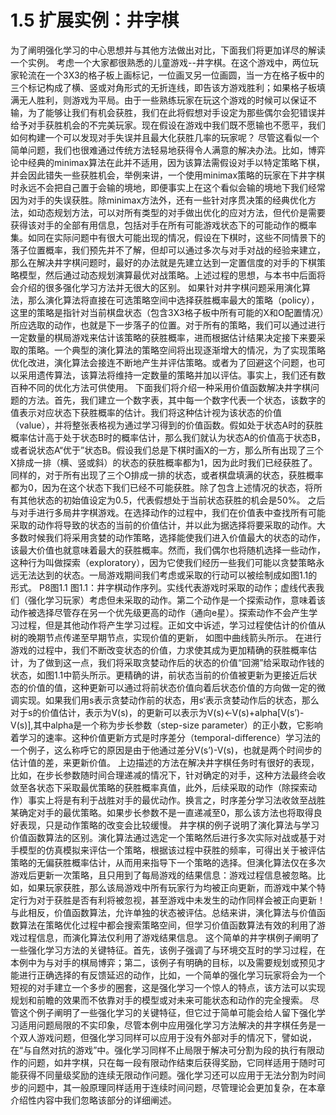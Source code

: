 # 1.5 扩展实例：井字棋
为了阐明强化学习的中心思想并与其他方法做出对比，下面我们将更加详尽的解读一个实例。
    考虑一个大家都很熟悉的儿童游戏--井字棋。在这个游戏中，两位玩家轮流在一个3X3的格子板上画标记，一位画叉另一位画圆，当一方在格子板中的三个标记构成了横、竖或对角形式的无折连线，即告该方游戏胜利；如果格子板填满无人胜利，则游戏为平局。由于一些熟练玩家在玩这个游戏的时候可以保证不输，为了能够让我们有机会获胜，我们在此将假想对手设定为那些偶尔会犯错误并给予对手获胜机会的不完美玩家。现在假设在游戏中我们既不愿输也不愿平，我们如何构建一个可以发现对手失误并且最大化获胜几率的玩家呢？
    尽管这看似一个简单问题，我们也很难通过传统方法轻易地获得令人满意的解决办法。比如，博弈论中经典的minimax算法在此并不适用，因为该算法需假设对手以特定策略下棋，并会因此错失一些获胜机会，举例来讲，一个使用minimax策略的玩家在下井字棋时永远不会把自己置于会输的境地，即便事实上在这个看似会输的境地下我们经常因为对手的失误获胜。除minimax方法外，还有一些针对序贯决策的经典优化方法，如动态规划方法，可以对所有类型的对手做出优化的应对方法，但代价是需要获得该对手的全部有用信息，包括对手在所有可能游戏状态下的可能动作的概率集。如同在实际问题中有很大可能出现的情况，假设在下棋时，这些不同情景下的落子位置概率，我们预先并不了解，但却可以通过多次与对手对战的经验来建立，那么在解决井字棋问题时，最好的办法就是先建立达到一定置信度的对手的下棋策略模型，然后通过动态规划演算最优对战策略。上述过程的思想，与本书中后面将会介绍的很多强化学习方法并无很大的区别。
    如果针对井字棋问题采用演化算法，那么演化算法将直接在可选策略空间中选择获胜概率最大的策略（policy），这里的策略是指针对当前棋盘状态（包含3X3格子板中所有可能的X和O配置情况）所应选取的动作，也就是下一步落子的位置。对于所有的策略，我们可以通过进行一定数量的棋局游戏来估计该策略的获胜概率，进而根据估计结果决定接下来要采取的策略。一个典型的演化算法的策略空间将出现逐渐增大的情况，为了实现策略优化改进，演化算法会接连不断地产生并评估策略。或者为了回避这个问题，也可以采用遗传算法，该算法将维持一定数量的策略并加以评估。事实上，我们还有数百种不同的优化方法可供使用。
下面我们将介绍一种采用价值函数解决井字棋问题的方法。首先，我们建立一个数字表，其中每一个数字代表一个状态，该数字的值表示对应状态下获胜概率的估计。我们将这种估计视为该状态的价值（value），并将整张表格视为通过学习得到的价值函数。假如处于状态A时的获胜概率估计高于处于状态B时的概率估计，那么我们就认为状态A的价值高于状态B，或者说状态A“优于”状态B。假设我们总是下棋时画X的一方，那么所有出现了三个X排成一排（横、竖或斜）的状态的获胜概率都为1，因为此时我们已经获胜了。同样的，对于所有出现了三个O排成一排的状态，或者棋盘填满的状态，获胜概率都为0，因为在这个状态下我们已经不可能获胜。除了包含上述情况的状态，将所有其他状态的初始值设定为0.5，代表假想处于当前状态获胜的机会是50%。
    之后与对手进行多局井字棋游戏。在选择动作的过程中，我们在价值表中查找所有可能采取的动作将导致的状态的当前的价值估计，并以此为据选择将要采取的动作。大多数时候我们将采用贪婪的动作策略，选择能使我们进入价值最大的状态的动作，该最大价值也就意味着最大的获胜概率。然而，我们偶尔也将随机选择一些动作，这种行为叫做探索（exploratory），因为它使我们经历一些我们可能以贪婪策略永远无法达到的状态。一局游戏期间我们考虑或采取的行动可以被绘制成如图1.1的形式。
P8图1.1
图1.1：井字棋动作序列。实线代表游戏时采取的动作；虚线代表我们（强化学习玩家）考虑但未采取的动作。第二个动作是一个探索动作，意味着该动作被选择尽管存在另一个优先级更高的动作（通向e星）。探索动作不会产生学习过程，但是其他动作将产生学习过程。正如文中诉述，学习过程使估计的价值从树的晚期节点传递至早期节点，实现价值的更新， 如图中曲线箭头所示。
    在进行游戏的过程中，我们不断改变状态的价值，力求使其成为更加精确的获胜概率估计，为了做到这一点，我们将采取贪婪动作后的状态的价值“回溯”给采取动作钱的状态，如图1.1中箭头所示。更精确的讲，前状态当前的价值被更新为更接近后状态的价值的值，这种更新可以通过将前状态价值向着后状态价值的方向做一定的微调实现。如果我们用s表示贪婪动作前的状态，用s‘表示贪婪动作后的状态，那么对于s的价值估计，表示为V(s)，的更新可以表示为V(s)←V(s)+alpha[V(s’)-V(s)],其中alpha是一个称为步长参数（step-size parameter）的正小数，它影响着学习的速率。这种价值更新方式是时序差分（temporal-difference）学习法的一个例子，这么称呼它的原因是由于他通过差分V(s’)-V(s)，也就是两个时间步的估计值的差，来更新价值。
    上边描述的方法在解决井字棋任务时有很好的表现，比如，在步长参数随时间合理递减的情况下，针对确定的对手，这种方法最终会收敛至各状态下采取最优策略的获胜概率真值，此外，后续采取的动作（除探索动作）事实上将是有利于战胜对手的最优动作。换言之，时序差分学习法收敛至战胜某确定对手的最优策略。如果步长参数不是一直递减至0，那么该方法也将取得良好表现，只是动作策略的改变会比较缓慢。
    井字棋的例子说明了演化算法与学习价值函数算法的区别。演化算法通过选定一个策略然后进行多次实际对战或基于对手模型的仿真模拟来评估一个策略，根据该过程中获胜的频率，可得出关于被评估策略的无偏获胜概率估计，从而用来指导下一个策略的选择。但演化算法仅在多次游戏后更新一次策略，且只用到了每局游戏的结果信息：游戏过程信息被忽略。比如，如果玩家获胜，那么该局游戏中所有玩家行为均被正向更新，而游戏中某个特定行为对于获胜是否有利将被忽视，甚至游戏中未发生的动作同样会被正向更新！与此相反，价值函数算法，允许单独的状态被评估。总结来讲，演化算法与价值函数算法在策略优化过程中都会搜索策略空间，但学习价值函数算法有效的利用了游戏过程信息，而演化算法仅利用了游戏结果信息。
    这个简单的井字棋例子阐明了一些强化学习方法的关键特征。首先，该例子强调了与环境交互时的学习过程，在本例中为与对手的棋局博弈；第二，该例子有明确的目标，以及需要规划或预见才能进行正确选择的有反馈延迟的动作，比如，一个简单的强化学习玩家将会为一个短视的对手建立一个多步的圈套，这是强化学习一个惊人的特点，该方法可以实现规划和前瞻的效果而不依靠对手的模型或对未来可能状态和动作的完全搜索。
    尽管这个例子阐明了一些强化学习的关键特征，但它过于简单可能会给人留下强化学习适用问题局限的不实印象，尽管本例中应用强化学习方法解决的井字棋任务是一个双人游戏问题，但强化学习同样可以应用于没有外部对手的情况下，譬如说，在“与自然对抗的游戏”中。强化学习同样不止局限于解决可分割为段的执行有限动作的问题，如井字棋，只在每一段有限动作结束后获得奖励，它同样适用于随时可能获得不同量级奖励的连续无限动作问题。强化学习还可以应用于无法分割为时间步的问题中，其一般原理同样适用于连续时间问题，尽管理论会更加复杂，在本章介绍性内容中我们忽略该部分的详细阐述。

